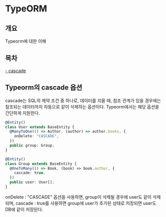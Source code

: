 # TypeORM

## 개요

Typeorm에 대한 이해

## 목차

[- cascade](#typeorm의-cascade-옵션)

## Typeorm의 cascade 옵션

cascade는 SQL의 제약 조건 중 하나로, 데이터를 지울 때, 참조 관계가 있을 경우에는 참조되는 데이터까지 자동으로 같이 삭제하는 옵션이다. Typeorm에서는 해당 옵션을 간단하게 지원한다.

```typescript
@Entity()
class User extends BaseEntity {
  @ManyToOne(() => Author, (author) => author.books, {
    onDelete: "CASCADE",
  })
  public group: Group;
}

@Entity()
class Group extends BaseEntity {
  @OneToMany(() => Book, (book) => book.author, {
    cascade: true,
  })
  public user: User[];
}
```

onDelete : "CASCADE" 옵션을 사용하면, group이 삭제될 경우에 user도 같이 삭제되며, cascade : true를 사용하면 group에 user가 추가된 상태로 저장되면 user도 DB에 같이 저장된다.
